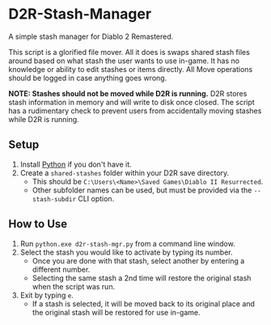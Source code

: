 # D2R-Stash-Manager
A simple stash manager for Diablo 2 Remastered.

This script is a glorified file mover.
All it does is swaps shared stash files around based on what stash the user wants to use in-game.
It has no knowledge or ability to edit stashes or items directly.
All Move operations should be logged in case anything goes wrong.

__NOTE: Stashes should not be moved while D2R is running.__
D2R stores stash information in memory and will write to disk once closed.
The script has a rudimentary check to prevent users from accidentally moving stashes while D2R is running.

## Setup
1. Install [Python](https://www.python.org/) if you don't have it.
2. Create a `shared-stashes` folder within your D2R save directory.
    * This should be `C:\Users\<Name>\Saved Games\Diablo II Resurrected`.
    * Other subfolder names can be used, but must be provided via the `--stash-subdir` CLI option.

## How to Use
1. Run `python.exe d2r-stash-mgr.py` from a command line window.
2. Select the stash you would like to activate by typing its number.
    * Once you are done with that stash, select another by entering a different number.
    * Selecting the same stash a 2nd time will restore the original stash when the script was run.
3. Exit by typing `e`.
    * If a stash is selected, it will be moved back to its original place and the original stash will be restored for use in-game.
